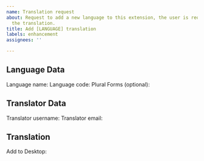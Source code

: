 ```yaml
---
name: Translation request
about: Request to add a new language to this extension, the user is required to give
  the translation.
title: Add [LANGUAGE] translation
labels: enhancement
assignees: ''

---
```


## Language Data
Language name:
Language code:
Plural Forms (optional):

## Translator Data
Translator username:
Translator email:

## Translation
Add to Desktop:
